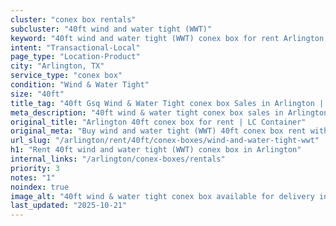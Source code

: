```yaml
---
cluster: "conex box rentals"
subcluster: "40ft wind and water tight (WWT)"
keyword: "40ft wind and water tight (WWT) conex box for rent Arlington, TX"
intent: "Transactional-Local"
page_type: "Location-Product"
city: "Arlington, TX"
service_type: "conex box"
condition: "Wind & Water Tight"
size: "40ft"
title_tag: "40ft Gsq Wind & Water Tight conex box Sales in Arlington | LC Container"
meta_description: "40ft wind & water tight conex box sales in Arlington. Fast delivery, competitive pricing. Serving conex boxes area. Quote ID: 9OJ. Call (214) 524-4168 for your free quote today."
original_title: "Arlington 40ft conex box for rent | LC Container"
original_meta: "Buy wind and water tight (WWT) 40ft conex box rent with local delivery in Arlington, TX. LC Container — local Since 2003. Request a fast quote today."
url_slug: "/arlington/rent/40ft/conex-boxes/wind-and-water-tight-wwt"
h1: "Rent 40ft wind and water tight (WWT) conex box in Arlington"
internal_links: "/arlington/conex-boxes/rentals"
priority: 3
notes: "1"
noindex: true
image_alt: "40ft wind & water tight conex box available for delivery in Arlington"
last_updated: "2025-10-21"
---
```


<!-- TODO: Add unique city/inventory copy, images, and internal links here. -->
